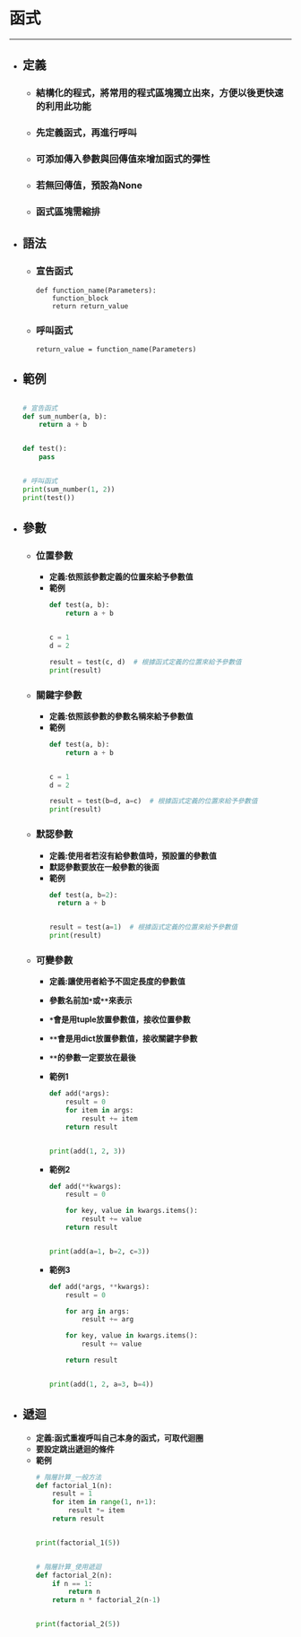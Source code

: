 # 函式
---

+ ## 定義
  + ### 結構化的程式，將常用的程式區塊獨立出來，方便以後更快速的利用此功能
  + ### 先定義函式，再進行呼叫
  + ### 可添加傳入參數與回傳值來增加函式的彈性
  + ### 若無回傳值，預設為None
  + ### 函式區塊需縮排

+ ## 語法
  + ### 宣告函式
    ```
    def function_name(Parameters):
        function_block
        return return_value
    ```
  + ### 呼叫函式
    ```
    return_value = function_name(Parameters)
    ```
+ ## 範例
    ```python

    # 宣告函式
    def sum_number(a, b):
        return a + b


    def test():
        pass


    # 呼叫函式
    print(sum_number(1, 2))
    print(test())
    ```

+ ## 參數
  + ### 位置參數
    + **定義:依照該參數定義的位置來給予參數值**
    + **範例**
      ```python    
      def test(a, b):
          return a + b


      c = 1
      d = 2

      result = test(c, d)  # 根據函式定義的位置來給予參數值
      print(result)
      ```

  + ### 關鍵字參數
    + **定義:依照該參數的參數名稱來給予參數值**
    + **範例**
      ```python    
      def test(a, b):
          return a + b


      c = 1
      d = 2

      result = test(b=d, a=c)  # 根據函式定義的位置來給予參數值
      print(result)
      ```

  + ### 默認參數
    + **定義:使用者若沒有給參數值時，預設置的參數值**
    + **默認參數要放在一般參數的後面**
    + **範例**
      ```python
      def test(a, b=2):
        return a + b


      result = test(a=1)  # 根據函式定義的位置來給予參數值
      print(result)
      ```
  + ### 可變參數
    + **定義:讓使用者給予不固定長度的參數值**
    + **參數名前加`*`或`**`來表示**
    + **`*`會是用tuple放置參數值，接收位置參數**
    + **`**`會是用dict放置參數值，接收關鍵字參數**
    + **`**`的參數一定要放在最後**
    + **範例1**
      ```python
      def add(*args):
          result = 0
          for item in args:
              result += item
          return result


      print(add(1, 2, 3))      
      ```
    + **範例2**
      ```python
      def add(**kwargs):
          result = 0

          for key, value in kwargs.items():
              result += value
          return result


      print(add(a=1, b=2, c=3))
      ```

    + **範例3**
      ```python
      def add(*args, **kwargs):
          result = 0

          for arg in args:
              result += arg

          for key, value in kwargs.items():
              result += value

          return result


      print(add(1, 2, a=3, b=4))
      ```
+ ## 遞迴
  + **定義:函式重複呼叫自己本身的函式，可取代迴圈**
  + **要設定跳出遞迴的條件**
  + **範例**
    ```python
    # 階層計算_一般方法
    def factorial_1(n):
        result = 1
        for item in range(1, n+1):
            result *= item
        return result


    print(factorial_1(5))


    # 階層計算_使用遞迴
    def factorial_2(n):
        if n == 1:
            return n
        return n * factorial_2(n-1)


    print(factorial_2(5))
    ```